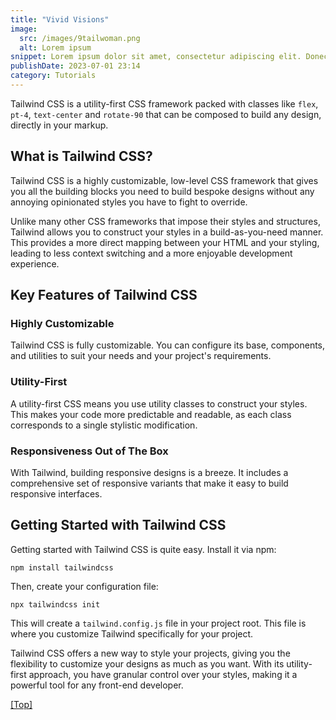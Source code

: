 ```yaml
---
title: "Vivid Visions"
image:
  src: /images/9tailwoman.png
  alt: Lorem ipsum
snippet: Lorem ipsum dolor sit amet, consectetur adipiscing elit. Donec dignissim sodales nunc nec gravida. Fusce sem ipsum, posuere finibus eros et, ultricies bibendum sem. Quisque tincidunt enim libero
publishDate: 2023-07-01 23:14
category: Tutorials
---
```


Tailwind CSS is a utility-first CSS framework packed with classes like `flex`, `pt-4`, `text-center` and `rotate-90` that can be composed to build any design, directly in your markup. 

## What is Tailwind CSS?

Tailwind CSS is a highly customizable, low-level CSS framework that gives you all the building blocks you need to build bespoke designs without any annoying opinionated styles you have to fight to override. 

Unlike many other CSS frameworks that impose their styles and structures, Tailwind allows you to construct your styles in a build-as-you-need manner. This provides a more direct mapping between your HTML and your styling, leading to less context switching and a more enjoyable development experience.

## Key Features of Tailwind CSS

### Highly Customizable

Tailwind CSS is fully customizable. You can configure its base, components, and utilities to suit your needs and your project's requirements.


### Utility-First

A utility-first CSS means you use utility classes to construct your styles. This makes your code more predictable and readable, as each class corresponds to a single stylistic modification.


### Responsiveness Out of The Box

With Tailwind, building responsive designs is a breeze. It includes a comprehensive set of responsive variants that make it easy to build responsive interfaces.

## Getting Started with Tailwind CSS

Getting started with Tailwind CSS is quite easy. Install it via npm:

```shell
npm install tailwindcss
```

Then, create your configuration file:

```shell
npx tailwindcss init
```

This will create a `tailwind.config.js` file in your project root. This file is where you customize Tailwind specifically for your project.

Tailwind CSS offers a new way to style your projects, giving you the flexibility to customize your designs as much as you want. With its utility-first approach, you have granular control over your styles, making it a powerful tool for any front-end developer.

<a href="#top">[Top]</a>
